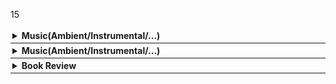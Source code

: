 <span id="music" style="display:block" class="te"></span>

15
<div style="border-bottom: 0.5px solid; padding: 3px;"><details><summary><b>Music(Ambient/Instrumental/...)</b>
</summary><span id="sdfv" style="font-size: 90%; display:block" class="e"></span>

</details></div>

<div style="border-bottom: 0.5px solid; padding: 3px;"><details><summary><b>Music(Ambient/Instrumental/...)</b>
</summary><span style="font-size: 90%">
<span id="video" style="display:block" class="noe"></span>
<script src="_js/video.js"></script>
</span></details></div>

<div style="border-bottom: 0.5px solid; padding: 3px;"><details><summary><b>Book Review</b>
</summary><span style="font-size: 90%">
<span id="review" style="display:block" class="no"></span>
<script src="_js/review.js"></script>
</span></details></div>
<script src="_js/music.js"></script>

